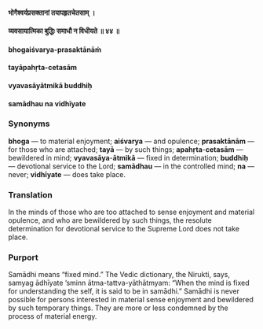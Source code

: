 #### भोगैश्वर्यप्रसक्तानां तयापहृतचेतसाम् ।
#### व्यवसायात्मिका बुद्धिः समाधौ न विधीयते ॥ ४४ ॥

#### bhogaiśvarya-prasaktānāṁ
#### tayāpahṛta-cetasām
#### vyavasāyātmikā buddhiḥ
#### samādhau na vidhīyate

### Synonyms

**bhoga** — to material enjoyment; **aiśvarya** — and opulence; **prasaktānām** — for those who are attached; **tayā** — by such things; **apahṛta**-**cetasām** — bewildered in mind; **vyavasāya**-**ātmikā** — fixed in determination; **buddhiḥ** — devotional service to the Lord; **samādhau** — in the controlled mind; **na** — never; **vidhīyate** — does take place.

### Translation

In the minds of those who are too attached to sense enjoyment and material opulence, and who are bewildered by such things, the resolute determination for devotional service to the Supreme Lord does not take place.

### Purport

Samādhi means “fixed mind.” The Vedic dictionary, the Nirukti, says, samyag ādhīyate ’sminn ātma-tattva-yāthātmyam: “When the mind is fixed for understanding the self, it is said to be in samādhi.” Samādhi is never possible for persons interested in material sense enjoyment and bewildered by such temporary things. They are more or less condemned by the process of material energy.